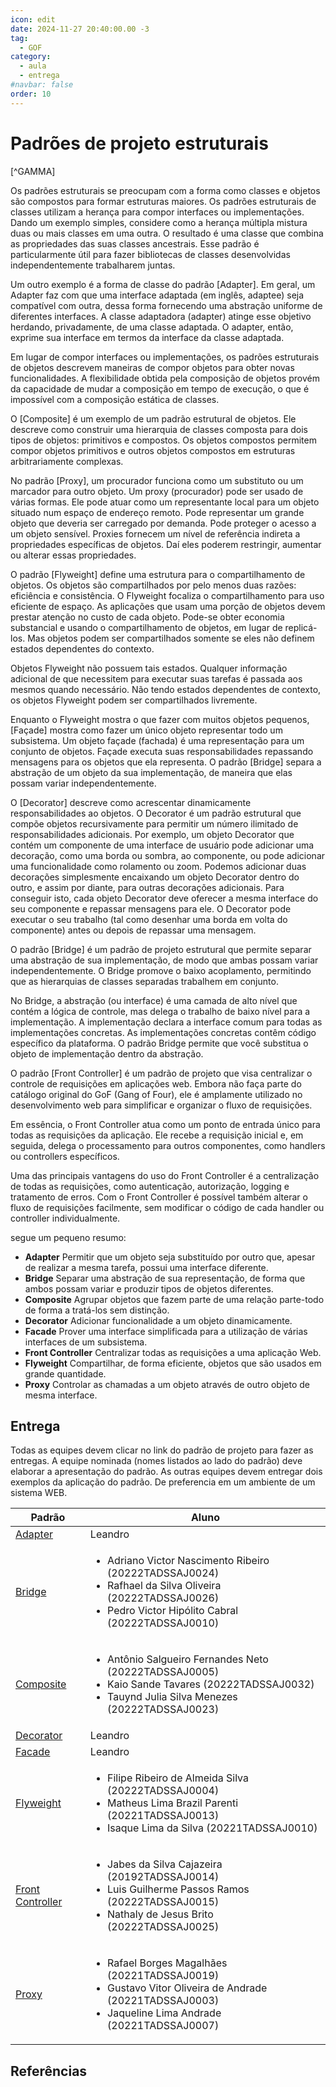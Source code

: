 ```yaml
---
icon: edit
date: 2024-11-27 20:40:00.00 -3
tag:
  - GOF
category:
  - aula
  - entrega
#navbar: false
order: 10
---
```


# Padrões de projeto estruturais

[^GAMMA]


Os padrões estruturais se preocupam com a forma como classes e objetos são compostos para formar estruturas maiores. Os padrões estruturais de classes utilizam a herança para compor interfaces ou implementações. Dando um exemplo simples, considere como a herança múltipla mistura duas ou mais classes em uma outra. O resultado é uma classe que combina as propriedades das suas classes ancestrais. Esse padrão é particularmente útil para fazer bibliotecas de classes desenvolvidas independentemente trabalharem juntas. 

Um outro exemplo é a forma de classe do padrão [Adapter]. Em geral, um Adapter faz com que uma interface adaptada (em inglês, adaptee) seja compatível com outra, dessa forma fornecendo uma abstração uniforme de diferentes interfaces. A classe adaptadora (adapter) atinge esse objetivo herdando, privadamente, de uma classe adaptada. O adapter, então, exprime sua interface em termos da interface da classe adaptada.

Em lugar de compor interfaces ou implementações, os padrões estruturais de objetos descrevem maneiras de compor objetos para obter novas funcionalidades. A flexibilidade obtida pela composição de objetos provém da capacidade de mudar a composição em tempo de execução, o que é impossível com a composição estática de classes.

O [Composite] é um exemplo de um padrão estrutural de objetos. Ele descreve como construir uma hierarquia de classes composta para dois tipos de objetos: primitivos e compostos. Os objetos compostos permitem compor objetos primitivos e outros objetos compostos em estruturas arbitrariamente complexas. 

No padrão [Proxy], um procurador funciona como um substituto ou um marcador para outro objeto. Um proxy (procurador) pode ser usado de várias formas. Ele pode atuar como um representante local para um objeto situado num espaço de endereço remoto. Pode representar um grande objeto que deveria ser carregado por demanda. Pode proteger o acesso a um objeto sensível. Proxies fornecem um nível de referência indireta a propriedades específicas de objetos. Daí eles poderem restringir, aumentar ou alterar essas propriedades.

O padrão [Flyweight]  define uma estrutura para o compartilhamento de objetos. Os objetos são compartilhados por pelo menos duas razões: eficiência e consistência. O Flyweight focaliza o compartilhamento para uso eficiente de espaço. As aplicações que usam uma porção de objetos devem prestar atenção no custo de cada objeto. Pode-se obter economia substancial e usando o compartilhamento de objetos, em lugar de replicá-los. Mas objetos podem ser compartilhados somente se eles não definem estados dependentes do contexto.

Objetos Flyweight não possuem tais estados. Qualquer informação adicional de que necessitem para executar suas tarefas é passada aos mesmos quando necessário. Não tendo estados dependentes de contexto, os objetos Flyweight podem ser compartilhados livremente.

Enquanto o Flyweight mostra o que fazer com muitos objetos pequenos, [Façade] mostra como fazer um único objeto representar todo um subsistema. Um objeto façade (fachada) é uma representação para um conjunto de objetos. Façade executa suas responsabilidades repassando mensagens para os objetos que ela representa. O padrão [Bridge] separa a abstração de um objeto da sua implementação, de maneira que elas possam variar independentemente.

O [Decorator] descreve como acrescentar dinamicamente responsabilidades ao objetos. O Decorator é um padrão estrutural que compõe objetos recursivamente para permitir um número ilimitado de responsabilidades adicionais. Por exemplo, um objeto Decorator que contém um componente de uma interface de usuário pode adicionar uma decoração, como uma borda ou sombra, ao componente, ou pode adicionar uma funcionalidade como rolamento ou zoom. Podemos adicionar duas decorações simplesmente encaixando um objeto Decorator dentro do outro, e assim por diante, para outras decorações adicionais. Para conseguir isto, cada objeto Decorator deve oferecer a mesma interface do seu componente e repassar mensagens para ele. O Decorator pode executar o seu trabalho (tal como desenhar uma borda em volta do componente) antes ou depois de repassar uma mensagem.

O padrão [Bridge] é um padrão de projeto estrutural que permite separar uma abstração de sua implementação, de modo que ambas possam variar independentemente. O Bridge promove o baixo acoplamento, permitindo que as hierarquias de classes separadas trabalhem em conjunto.

No Bridge, a abstração (ou interface) é uma camada de alto nível que contém a lógica de controle, mas delega o trabalho de baixo nível para a implementação. A implementação declara a interface comum para todas as implementações concretas. As implementações concretas contêm código específico da plataforma. O padrão Bridge permite que você substitua o objeto de implementação dentro da abstração.


O padrão [Front Controller] é um padrão de projeto que visa centralizar o controle de requisições em aplicações web. Embora não faça parte do catálogo original do GoF (Gang of Four), ele é amplamente utilizado no desenvolvimento web para simplificar e organizar o fluxo de requisições.

Em essência, o Front Controller atua como um ponto de entrada único para todas as requisições da aplicação. Ele recebe a requisição inicial e, em seguida, delega o processamento para outros componentes, como handlers ou controllers específicos.

Uma das principais vantagens do uso do Front Controller é a centralização de todas as requisições, como autenticação, autorização, logging e tratamento de erros. Com o Front Controller é possível também alterar o fluxo de requisições facilmente, sem modificar o código de cada handler ou controller individualmente.

segue um pequeno resumo:

- **Adapter** Permitir que um objeto seja substituído por outro que, apesar de realizar a mesma tarefa, possui uma interface diferente.
- **Bridge** Separar uma abstração de sua representação, de forma que ambos possam variar e produzir tipos de objetos diferentes.
- **Composite** Agrupar objetos que fazem parte de uma relação parte-todo de forma a tratá-los sem distinção.
- **Decorator** Adicionar funcionalidade a um objeto dinamicamente.
- **Facade** Prover uma interface simplificada para a utilização de várias interfaces de um subsistema.
- **Front Controller** Centralizar todas as requisições a uma aplicação Web.
- **Flyweight** Compartilhar, de forma eficiente, objetos que são usados em grande quantidade.
- **Proxy** Controlar as chamadas a um objeto através de outro objeto de mesma interface.


## Entrega

Todas as equipes devem clicar no link do padrão de projeto para fazer as entregas. A equipe nominada (nomes listados ao lado do padrão) deve elaborar a apresentação do padrão. As outras equipes devem entregar dois exemplos da aplicação do padrão. De preferencia em um ambiente de um sistema WEB.

| Padrão                                                      | Aluno                                                                                                                                                                                   |
| ----------------------------------------------------------- | --------------------------------------------------------------------------------------------------------------------------------------------------------------------------------------- |
| [Adapter](https://classroom.github.com/a/EXqSqCf7)          | Leandro                                                                                                                                                                                 |
| [Bridge](https://classroom.github.com/a/7tokV-5k)           | <ul> <li>Adriano Victor Nascimento Ribeiro (20222TADSSAJ0024)</li> <li>Rafhael da Silva Oliveira (20222TADSSAJ0026)</li> <li>Pedro Victor Hipólito Cabral (20222TADSSAJ0010)</li> </ul> |
| [Composite](https://classroom.github.com/a/vn_g22mV)        | <ul> <li>Antônio Salgueiro Fernandes Neto (20222TADSSAJ0005)</li> <li>Kaio Sande Tavares (20222TADSSAJ0032)</li> <li>Tauynd Julia Silva Menezes (20222TADSSAJ0023)</li> </ul>           |
| [Decorator](https://classroom.github.com/a/4O19gzRX)        | Leandro                                                                                                                                                                                 |
| [Facade](https://classroom.github.com/a/kWHq9eTQ)           | Leandro                                                                                                                                                                                 |
| [Flyweight](https://classroom.github.com/a/r5O1mo2g)        | <ul> <li>Filipe Ribeiro de Almeida Silva (20222TADSSAJ0004)</li> <li>Matheus Lima Brazil Parenti (20221TADSSAJ0013)</li> <li>Isaque Lima da Silva (20221TADSSAJ0010)</li> </ul>         |
| [Front Controller](https://classroom.github.com/a/NraV0OUb) | <ul> <li>Jabes da Silva Cajazeira (20192TADSSAJ0014)</li> <li>Luis Guilherme Passos Ramos (20222TADSSAJ0015)</li> <li>Nathaly de Jesus Brito (20222TADSSAJ0025)</li> </ul>              |
| [Proxy](https://classroom.github.com/a/k8V-HMK1)            | <ul> <li>Rafael Borges Magalhães (20221TADSSAJ0019)</li> <li>Gustavo Vitor Oliveira de Andrade (20221TADSSAJ0003)</li> <li>Jaqueline Lima Andrade (20221TADSSAJ0007)</li> </ul>         |



## Referências

<!-- @include: ../../../includes/bib.md -->

